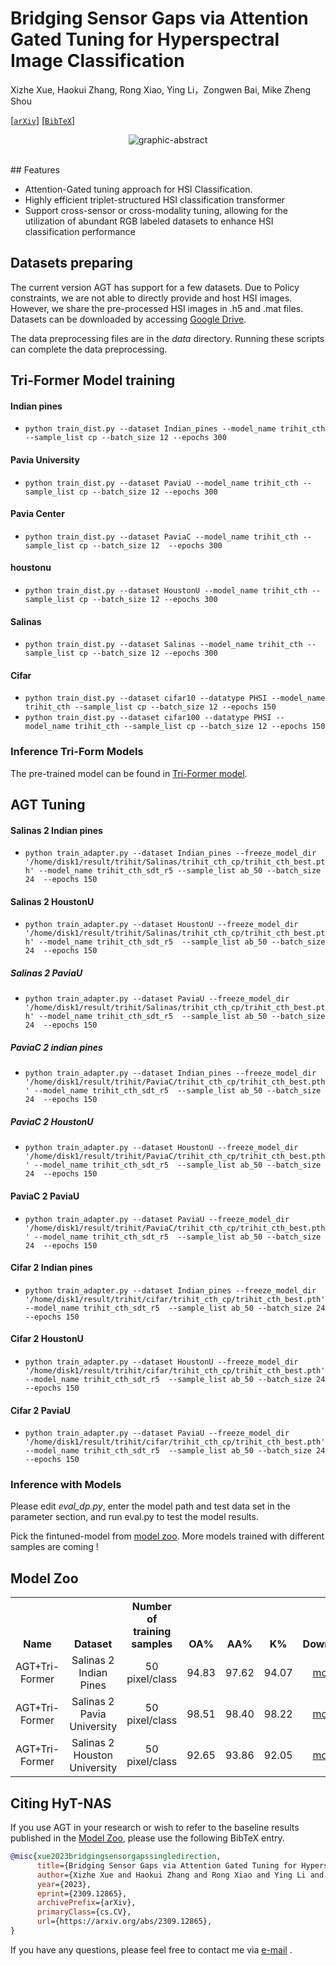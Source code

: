 # Bridging Sensor Gaps via Attention Gated Tuning for Hyperspectral Image Classification

Xizhe Xue, Haokui Zhang, Rong Xiao, Ying Li，Zongwen Bai, Mike Zheng Shou

[[`arXiv`](https://arxiv.org/abs/2309.12865)] [[`BibTeX`](#CitingAGT)]

<div align="center"

  ![graphic-abstract](https://cdn.statically.io/gh/Cecilia-xue/picx-images-hosting@master/graphic-abstract.2doko6fnqq.webp)
  
</div><br/>
## Features

* Attention-Gated tuning approach for HSI Classification.
* Highly efficient triplet-structured HSI classification transformer 
* Support cross-sensor or cross-modality tuning, allowing for the utilization of abundant RGB labeled datasets to enhance HSI classification performance


## Datasets preparing

The current version AGT has support for a few datasets. Due to Policy constraints, we are not able to directly provide and host HSI images. However, we share the pre-processed HSI images in .h5 and .mat files. Datasets can be downloaded by accessing [Google Drive](https://drive.google.com/drive/folders/1DM_I__KRbyzV88De8Y4lL8k4VDPYgTTz?usp=sharing).

The data preprocessing files are in the *data* directory. Running these scripts can complete the data preprocessing.
## Tri-Former Model training

#### Indian pines
- `python train_dist.py --dataset Indian_pines --model_name trihit_cth --sample_list cp --batch_size 12 --epochs 300`


#### Pavia University
- `python train_dist.py --dataset PaviaU --model_name trihit_cth --sample_list cp --batch_size 12 --epochs 300`

#### Pavia Center
- `python train_dist.py --dataset PaviaC --model_name trihit_cth --sample_list cp --batch_size 12  --epochs 300`

#### houstonu
- `python train_dist.py --dataset HoustonU --model_name trihit_cth --sample_list cp --batch_size 12 --epochs 300`

#### Salinas
- `python train_dist.py --dataset Salinas --model_name trihit_cth --sample_list cp --batch_size 12 --epochs 300`

#### Cifar
- `python train_dist.py --dataset cifar10 --datatype PHSI --model_name trihit_cth --sample_list cp --batch_size 12 --epochs 150`
- `python train_dist.py --dataset cifar100 --datatype PHSI --model_name trihit_cth --sample_list cp --batch_size 12 --epochs 150`

### Inference Tri-Form Models
The pre-trained model can be found in <a href="https://drive.google.com/drive/folders/172unB7hKEKn2gdMd75ytj6ICQ7gONX4q?usp=sharing">Tri-Former model</a>.

## AGT Tuning

#### Salinas 2 Indian pines

- `python train_adapter.py --dataset Indian_pines --freeze_model_dir '/home/disk1/result/trihit/Salinas/trihit_cth_cp/trihit_cth_best.pth' --model_name trihit_cth_sdt_r5 --sample_list ab_50 --batch_size 24  --epochs 150`

#### Salinas 2 HoustonU
- `python train_adapter.py --dataset HoustonU --freeze_model_dir '/home/disk1/result/trihit/Salinas/trihit_cth_cp/trihit_cth_best.pth' --model_name trihit_cth_sdt_r5  --sample_list ab_50 --batch_size 24  --epochs 150`

##### Salinas 2 PaviaU
- `python train_adapter.py --dataset PaviaU --freeze_model_dir '/home/disk1/result/trihit/Salinas/trihit_cth_cp/trihit_cth_best.pth' --model_name trihit_cth_sdt_r5  --sample_list ab_50 --batch_size 24  --epochs 150`

##### PaviaC 2 indian pines
- `python train_adapter.py --dataset Indian_pines --freeze_model_dir '/home/disk1/result/trihit/PaviaC/trihit_cth_cp/trihit_cth_best.pth' --model_name trihit_cth_sdt_r5  --sample_list ab_50 --batch_size 24  --epochs 150`

##### PaviaC 2 HoustonU
- `python train_adapter.py --dataset HoustonU --freeze_model_dir '/home/disk1/result/trihit/PaviaC/trihit_cth_cp/trihit_cth_best.pth' --model_name trihit_cth_sdt_r5  --sample_list ab_50 --batch_size 24  --epochs 150`

#### PaviaC 2 PaviaU
- `python train_adapter.py --dataset PaviaU --freeze_model_dir '/home/disk1/result/trihit/PaviaC/trihit_cth_cp/trihit_cth_best.pth' --model_name trihit_cth_sdt_r5  --sample_list ab_50 --batch_size 24  --epochs 150`

#### Cifar 2 Indian pines
- `python train_adapter.py --dataset Indian_pines --freeze_model_dir '/home/disk1/result/trihit/cifar/trihit_cth_cp/trihit_cth_best.pth' --model_name trihit_cth_sdt_r5  --sample_list ab_50 --batch_size 24  --epochs 150`

#### Cifar 2 HoustonU
- `python train_adapter.py --dataset HoustonU --freeze_model_dir '/home/disk1/result/trihit/cifar/trihit_cth_cp/trihit_cth_best.pth' --model_name trihit_cth_sdt_r5  --sample_list ab_50 --batch_size 24  --epochs 150`

#### Cifar 2 PaviaU
- `python train_adapter.py --dataset PaviaU --freeze_model_dir '/home/disk1/result/trihit/cifar/trihit_cth_cp/trihit_cth_best.pth' --model_name trihit_cth_sdt_r5  --sample_list ab_50 --batch_size 24  --epochs 150`

### Inference with Models
Please edit *eval_dp.py*, enter the model path and test data set in the parameter section, and run eval.py to test the model results.




Pick the fintuned-model from [model zoo](MODEL_ZOO.md). More models trained with different samples are coming !
## Model Zoo
<table><tbody>
<!-- START TABLE -->
<!-- TABLE HEADER -->
<th valign="bottom">Name</th>
<th valign="bottom">Dataset</th>
<th valign="bottom">Number of training samples</th>
<th valign="bottom">OA%</th>
<th valign="bottom">AA%</th>
<th valign="bottom">K%</th>
<th valign="bottom">Download</th>
<!-- TABLE BODY -->
<!-- ROW: maskformer2_swin_small_bs16_50ep -->
 <tr><td align="center">AGT+Tri-Former</td>
<td align="center">Salinas 2 Indian Pines</td>
<td align="center">50 pixel/class</td>
<td align="center">94.83</td>
<td align="center">97.62</td>
<td align="center">94.07</td>
<td align="center"><a href="https://drive.google.com/file/d/19dU3Uwfcfvt2N4nIqiv1xPmWdvcqqq4o/view?usp=sharing">model</a></td>
</tr>
<!-- ROW: maskformer2_swin_base_384_bs16_50ep -->
 <tr><td align="center">AGT+Tri-Former</td>
<td align="center">Salinas 2 Pavia University</td>
<td align="center">50 pixel/class</td>
<td align="center">98.51</td>
<td align="center">98.40</td>
<td align="center">98.22</td>
<td align="center"><a href="https://drive.google.com/file/d/1TJVMu6FbJzqypRdnVsd7m2klwxe3M6hY/view?usp=sharing">model</a></td>
</tr>
<!-- ROW: maskformer2_swin_base_IN21k_384_bs16_50ep -->
 <tr><td align="center">AGT+Tri-Former</td>
<td align="center">Salinas 2 Houston University</td>
<td align="center">50 pixel/class</td>
<td align="center">92.65</td>
<td align="center">93.86</td>
<td align="center">92.05</td>
<td align="center"><a href="https://drive.google.com/file/d/1-iy1KUnz0VxN_Oqj5Vek00tgnEQv2iJV/view?usp=sharing">model</a></td>
</tr>
</tbody></table>

## <a name="Citing AGT"></a>Citing HyT-NAS

If you use AGT in your research or wish to refer to the baseline results published in the [Model Zoo](MODEL_ZOO.md), please use the following BibTeX entry. 

```BibTeX
@misc{xue2023bridgingsensorgapssingledirection,
      title={Bridging Sensor Gaps via Attention Gated Tuning for Hyperspectral Image Classification}, 
      author={Xizhe Xue and Haokui Zhang and Rong Xiao and Ying Li and Zongwen Bai and Mike Zheng Shou},
      year={2023},
      eprint={2309.12865},
      archivePrefix={arXiv},
      primaryClass={cs.CV},
      url={https://arxiv.org/abs/2309.12865}, 
}
```

If you have any questions, please feel free to contact me via <a href="xuexizhe@mail.nwpu.edu.cn">e-mail</a> . 